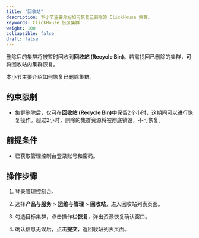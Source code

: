 ```yaml
---
title: "回收站"
description: 本小节主要介绍如何恢复已删除的 ClickHouse 集群。 
keywords: ClickHouse 恢复集群
weight: 100
collapsible: false
draft: false
---
```




删除后的集群将被暂时回收到<b>回收站 (Recycle Bin)</b>。若需找回已删除的集群，可将回收站内集群恢复。

本小节主要介绍如何恢复已删除集群。

## 约束限制

- 集群删除后，仅可在<b>回收站 (Recycle Bin)</b>中保留2个小时，这期间可以进行恢复操作。超过2小时，删除的集群资源将被彻底销毁，不可恢复。

## 前提条件

- 已获取管理控制台登录账号和密码。

## 操作步骤

1. 登录管理控制台。
2. 选择**产品与服务** > **运维与管理** > **回收站**，进入回收站列表页面。

3. 勾选目标集群，点击操作栏**恢复**，弹出资源恢复确认窗口。

4. 确认信息无误后，点击**提交**，返回收站列表页面。
